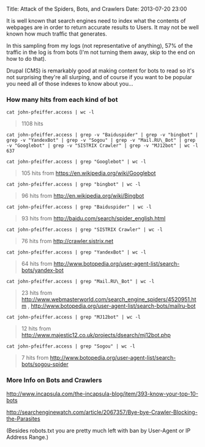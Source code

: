 Title: Attack of the Spiders, Bots, and Crawlers
Date: 2013-07-20 23:00

It is well known that search engines need to index what the contents of webpages are in order to return accurate results to Users. It may not be well known how much traffic that generates.

In this sampling from my logs (not representative of anything), 57% of the traffic in the log is from bots (I'm not turning them away, skip to the end on how to do that).

Drupal (CMS) is remarkably good at making content for bots to read so it's not surprising they're all slurping, and of course if you want to be popular you need all of those indexes to know about you...

### How many hits from each kind of bot

`cat john-pfeiffer.access | wc -l` 
> 1108 hits

    cat john-pfeiffer.access | grep -v "Baiduspider" | grep -v "bingbot" | grep -v "YandexBot" | grep -v "Sogou" | grep -v "Mail.RU\_Bot" | grep -v "Googlebot" | grep -v "SISTRIX Crawler" | grep -v "MJ12bot" | wc -l  
    637

`cat john-pfeiffer.access | grep "Googlebot" | wc -l` 
> 105 hits from <https://en.wikipedia.org/wiki/Googlebot>
    
`cat john-pfeiffer.access | grep "bingbot" | wc -l` 
> 96 hits from <http://en.wikipedia.org/wiki/Bingbot>

`cat john-pfeiffer.access | grep "Baiduspider" | wc -l`
> 93 hits from <http://baidu.com/search/spider_english.html>

`cat john-pfeiffer.access | grep "SISTRIX Crawler" | wc -l`
> 76 hits from <http://crawler.sistrix.net>

`cat john-pfeiffer.access | grep "YandexBot" | wc -l`
> 64 hits from <http://www.botopedia.org/user-agent-list/search-bots/yandex-bot>

`cat john-pfeiffer.access | grep "Mail.RU\_Bot" | wc -l`
> 23 hits from <http://www.webmasterworld.com/search_engine_spiders/4520951.htm> , <http://www.botopedia.org/user-agent-list/search-bots/mailru-bot>

`cat john-pfeiffer.access | grep "MJ12bot" | wc -l`
> 12 hits from <http://www.majestic12.co.uk/projects/dsearch/mj12bot.php>

`cat john-pfeiffer.access | grep "Sogou" | wc -l`
> 7 hits from <http://www.botopedia.org/user-agent-list/search-bots/sogou-spider>


### More Info on Bots and Crawlers    
<http://www.incapsula.com/the-incapsula-blog/item/393-know-your-top-10-bots>

<http://searchenginewatch.com/article/2067357/Bye-bye-Crawler-Blocking-the-Parasites>

(Besides robots.txt you are pretty much left with ban by User-Agent or IP Address Range.)
